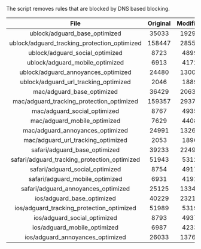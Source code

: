 The script removes rules that are blocked by DNS based blocking.


| File | Original | Modified |
|:----:|:-----:|:-----:|
| ublock/adguard_base_optimized | 35033 | 19291 |
| ublock/adguard_tracking_protection_optimized | 158447 | 28552 |
| ublock/adguard_social_optimized | 8723 | 4899 |
| ublock/adguard_mobile_optimized | 6913 | 4172 |
| ublock/adguard_annoyances_optimized | 24480 | 13004 |
| ublock/adguard_url_tracking_optimized | 2046 | 1889 |
| mac/adguard_base_optimized | 36429 | 20635 |
| mac/adguard_tracking_protection_optimized | 159357 | 29372 |
| mac/adguard_social_optimized | 8767 | 4935 |
| mac/adguard_mobile_optimized | 7629 | 4408 |
| mac/adguard_annoyances_optimized | 24991 | 13269 |
| mac/adguard_url_tracking_optimized | 2053 | 1896 |
| safari/adguard_base_optimized | 39233 | 22492 |
| safari/adguard_tracking_protection_optimized | 51943 | 5312 |
| safari/adguard_social_optimized | 8754 | 4917 |
| safari/adguard_mobile_optimized | 6931 | 4191 |
| safari/adguard_annoyances_optimized | 25125 | 13345 |
| ios/adguard_base_optimized | 40229 | 23211 |
| ios/adguard_tracking_protection_optimized | 51989 | 5319 |
| ios/adguard_social_optimized | 8793 | 4937 |
| ios/adguard_mobile_optimized | 6987 | 4233 |
| ios/adguard_annoyances_optimized | 26033 | 13761 |